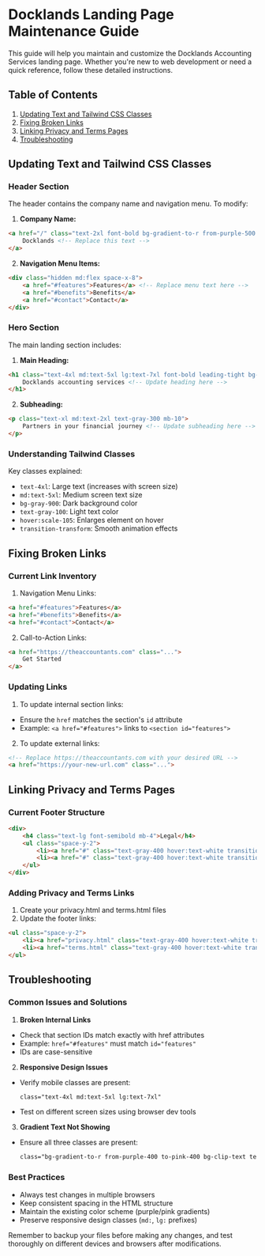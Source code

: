 # Docklands Landing Page Maintenance Guide

This guide will help you maintain and customize the Docklands Accounting Services landing page. Whether you're new to web development or need a quick reference, follow these detailed instructions.

## Table of Contents
1. [Updating Text and Tailwind CSS Classes](#updating-text-and-tailwind-css-classes)
2. [Fixing Broken Links](#fixing-broken-links)
3. [Linking Privacy and Terms Pages](#linking-privacy-and-terms-pages)
4. [Troubleshooting](#troubleshooting)

## Updating Text and Tailwind CSS Classes

### Header Section
The header contains the company name and navigation menu. To modify:

1. **Company Name:**
```html
<a href="/" class="text-2xl font-bold bg-gradient-to-r from-purple-500 to-pink-500 bg-clip-text text-transparent">
    Docklands <!-- Replace this text -->
</a>
```

2. **Navigation Menu Items:**
```html
<div class="hidden md:flex space-x-8">
    <a href="#features">Features</a> <!-- Replace menu text here -->
    <a href="#benefits">Benefits</a>
    <a href="#contact">Contact</a>
</div>
```

### Hero Section
The main landing section includes:

1. **Main Heading:**
```html
<h1 class="text-4xl md:text-5xl lg:text-7xl font-bold leading-tight bg-gradient-to-r from-purple-400 to-pink-400 bg-clip-text text-transparent mb-6">
    Docklands accounting services <!-- Update heading here -->
</h1>
```

2. **Subheading:**
```html
<p class="text-xl md:text-2xl text-gray-300 mb-10">
    Partners in your financial journey <!-- Update subheading here -->
</p>
```

### Understanding Tailwind Classes
Key classes explained:
- `text-4xl`: Large text (increases with screen size)
- `md:text-5xl`: Medium screen text size
- `bg-gray-900`: Dark background color
- `text-gray-100`: Light text color
- `hover:scale-105`: Enlarges element on hover
- `transition-transform`: Smooth animation effects

## Fixing Broken Links

### Current Link Inventory
1. Navigation Menu Links:
```html
<a href="#features">Features</a>
<a href="#benefits">Benefits</a>
<a href="#contact">Contact</a>
```

2. Call-to-Action Links:
```html
<a href="https://theaccountants.com" class="...">
    Get Started
</a>
```

### Updating Links
1. To update internal section links:
- Ensure the `href` matches the section's `id` attribute
- Example: `<a href="#features">` links to `<section id="features">`

2. To update external links:
```html
<!-- Replace https://theaccountants.com with your desired URL -->
<a href="https://your-new-url.com" class="...">
```

## Linking Privacy and Terms Pages

### Current Footer Structure
```html
<div>
    <h4 class="text-lg font-semibold mb-4">Legal</h4>
    <ul class="space-y-2">
        <li><a href="#" class="text-gray-400 hover:text-white transition-colors duration-300">Privacy Policy</a></li>
        <li><a href="#" class="text-gray-400 hover:text-white transition-colors duration-300">Terms of Service</a></li>
    </ul>
</div>
```

### Adding Privacy and Terms Links
1. Create your privacy.html and terms.html files
2. Update the footer links:
```html
<ul class="space-y-2">
    <li><a href="privacy.html" class="text-gray-400 hover:text-white transition-colors duration-300">Privacy Policy</a></li>
    <li><a href="terms.html" class="text-gray-400 hover:text-white transition-colors duration-300">Terms of Service</a></li>
</ul>
```

## Troubleshooting

### Common Issues and Solutions

1. **Broken Internal Links**
- Check that section IDs match exactly with href attributes
- Example: `href="#features"` must match `id="features"`
- IDs are case-sensitive

2. **Responsive Design Issues**
- Verify mobile classes are present:
  ```html
  class="text-4xl md:text-5xl lg:text-7xl"
  ```
- Test on different screen sizes using browser dev tools

3. **Gradient Text Not Showing**
- Ensure all three classes are present:
  ```html
  class="bg-gradient-to-r from-purple-400 to-pink-400 bg-clip-text text-transparent"
  ```

### Best Practices
- Always test changes in multiple browsers
- Keep consistent spacing in the HTML structure
- Maintain the existing color scheme (purple/pink gradients)
- Preserve responsive design classes (`md:`, `lg:` prefixes)

Remember to backup your files before making any changes, and test thoroughly on different devices and browsers after modifications.